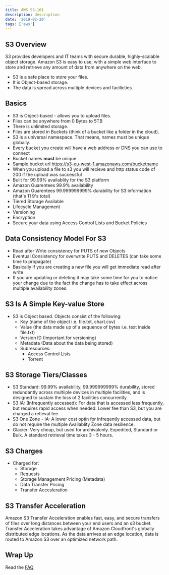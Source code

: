 ```yaml
---
title: AWS S3-101
description: description
date: '2019-02-20'
tags: ['aws']
---
```


## S3 Overview

S3 provides developers and IT teams with secure durable, highly-scalable object storage. Amazon S3 is easy to use, with a simple web interface to store and retrieve any amount of data from anywhere on the web.

* S3 is a safe place to store your files.
* It is Object-based storage.
* The data is spread across multiple devices and facilicties
  
## Basics

* S3 is Object-based - allows you to upload files.
* Files can be anywhere from 0 Bytes to 5TB
* There is unlimited storage.
* Files are stored in Buckets (think of a bucket like a folder in the cloud).
* S3 is a universal namespace. That means, names must be unique globally.
* Every bucket you create will have a web address or DNS you can use to connect
* Bucket names **must** be unique
* Sample bucket url <https://s3-eu-west-1.amazonaws.com/bucketname>
* When you upload a file to s3 you will recieve and http status code of 200 if the upload was successful
* Built for 99.99% availablity for the S3 platform
* Amazon Guarentees 99.9% availability
* Amazon Guarentees 99.999999999% durability for S3 information (that's 11 9's total)
* Tiered Storage Available
* Lifecycle Management
* Versioning
* Encryption
* Secure your data using Access Control Lists and Bucket Policies
  
## Data Consistency Model For S3

* Read after Write consistency for PUTS of new Objects
* Eventual Consistency for overwrite PUTS and DELETES (can take some time to propagate)
* Basically if you are creating a new file you will get immediate read after write
* If you are updating or deleting it may take some time for you to notice your change due to the fact the change has to take effect across multiple availability zones.
  
## S3 Is A Simple Key-value Store

* S3 is Object based. Objects consist of the following:
  * Key (name of the object i.e. file.txt, chart.csv)
  * Value (the data made up of a sequence of bytes i.e. text inside file.txt)
  * Version ID (Important for versioning)
  * Metadata (Data about the data being stored)
  * Subresources:
    * Access Control Lists
    * Torrent

## S3 Storage Tiers/Classes

* S3 Standard: 99.99% availability, 99.999999999% durability, stored redundantly across multiiple devices in multiple facilities, and is designed to sustain the loss of 2 facilities concurrently.
* S3 IA: (Infrequently accessed): For data that is accessed less frequently, but requires rapid access when needed. Lower fee than S3, but you are charged a retieval fee.
* S3 One Zone - IA: A lower cost optin for infreqently accessed data, but do not require the multiple Availablity Zone data resilience.
* Glacier: Very cheap, but used for archivalonly. Expedited, Standard or Bulk. A standard retrieval time takes 3 - 5 hours.
  
## S3 Charges

* Charged for:
  * Storage
  * Requests
  * Storage Management Pricing (Metadata)
  * Data Transfer Pricing
  * Transfer Accesleration

## S3 Transfer Acceleration

Amazon S3 Transfer Acceleration enables fast, easy, and secure transfers of files over long distances between your end users and an s3 bucket.
Transfer Acceleration takes advantage of Amazon Cloudfront's globally distributed edge locations. As the data arrives at an edge location, data is routed to Amazon S3 over an optimized network path.

## Wrap Up

Read the [FAQ](https://aws.amazon.com/s3/faqs/)
